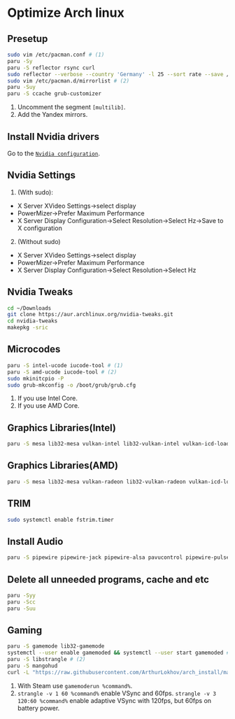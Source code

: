 # Optimize Arch linux


## Presetup
```sh
sudo vim /etc/pacman.conf # (1)
paru -Sy
paru -S reflector rsync curl
sudo reflector --verbose --country 'Germany' -l 25 --sort rate --save /etc/pacman.d/mirrorlist
sudo vim /etc/pacman.d/mirrorlist # (2)
paru -Suy
paru -S ccache grub-customizer
```
1. Uncomment the segment `[multilib]`.
2. Add the Yandex mirrors.

## Install Nvidia drivers
Go to the [`Nvidia configuration`](./nvidia_configuration.md).

## Nvidia Settings
1. (With sudo):
- X Server XVideo Settings->select display
- PowerMizer->Prefer Maximum Performance
- X Server Display Configuration->Select Resolution->Select Hz->Save to X configuration
2. (Without sudo)
- X Server XVideo Settings->select display
- PowerMizer->Prefer Maximum Performance
- X Server Display Configuration->Select Resolution->Select Hz

## Nvidia Tweaks
```sh
cd ~/Downloads
git clone https://aur.archlinux.org/nvidia-tweaks.git
cd nvidia-tweaks
makepkg -sric
```

## Microcodes
```sh
paru -S intel-ucode iucode-tool # (1)
paru -S amd-ucode iucode-tool # (2)
sudo mkinitcpio -P
sudo grub-mkconfig -o /boot/grub/grub.cfg
```

1. If you use Intel Core.
2. If you use AMD Core.

## Graphics Libraries(Intel)
```sh
paru -S mesa lib32-mesa vulkan-intel lib32-vulkan-intel vulkan-icd-loader lib32-vulkan-icd-loader
```


## Graphics Libraries(AMD)
```sh
paru -S mesa lib32-mesa vulkan-radeon lib32-vulkan-radeon vulkan-icd-loader lib32-vulkan-icd-loader
```

## TRIM
```sh
sudo systemctl enable fstrim.timer
```

## Install Audio
```sh
paru -S pipewire pipewire-jack pipewire-alsa pavucontrol pipewire-pulse alsa-utils
```

## Delete all unneeded programs, cache and etc
```sh
paru -Syy
paru -Scc
paru -Suu
```

## Gaming
```sh
paru -S gamemode lib32-gamemode
systemctl --user enable gamemoded && systemctl --user start gamemoded # (1)
paru -S libstrangle # (2)
paru -S mangohud
curl -L "https://raw.githubusercontent.com/ArthurLokhov/arch_install/master/configs/.config/MangoHud/MangoHud.conf" > ~/.config/MangoHud/MangoHud.conf
```

1. With Steam use `gamemoderun %command%`.
2. `strangle -v 1 60 %command%` enable VSync and 60fps. `strangle -v 3 120:60 %command%` enable adaptive VSync with 120fps, but 60fps on battery power.